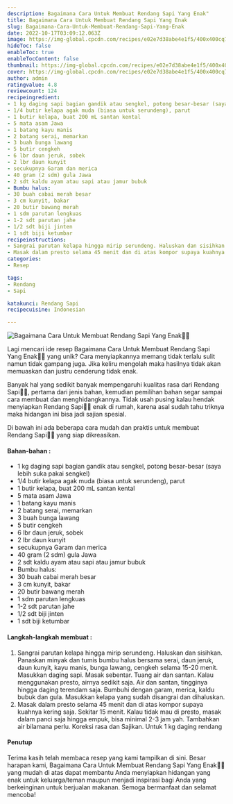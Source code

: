 ```yaml
---
description: Bagaimana Cara Untuk Membuat Rendang Sapi Yang Enak"
title: Bagaimana Cara Untuk Membuat Rendang Sapi Yang Enak
slug: Bagaimana-Cara-Untuk-Membuat-Rendang-Sapi-Yang-Enak
date: 2022-10-17T03:09:12.063Z
image: https://img-global.cpcdn.com/recipes/e02e7d38abe4e1f5/400x400cq70/photo.jpg
hideToc: false
enableToc: true
enableTocContent: false
thumbnail: https://img-global.cpcdn.com/recipes/e02e7d38abe4e1f5/400x400cq70/photo.jpg
cover: https://img-global.cpcdn.com/recipes/e02e7d38abe4e1f5/400x400cq70/photo.jpg
author: admin
ratingvalue: 4.8
reviewcount: 124
recipeingredient:
- 1 kg daging sapi bagian gandik atau sengkel, potong besar-besar (saya lebih suka pakai sengkel)
- 1/4 butir kelapa agak muda (biasa untuk serundeng), parut
- 1 butir kelapa, buat 200 mL santan kental
- 5 mata asam Jawa
- 1 batang kayu manis
- 2 batang serai, memarkan
- 3 buah bunga lawang
- 5 butir cengkeh
- 6 lbr daun jeruk, sobek
- 2 lbr daun kunyit
- secukupnya Garam dan merica
- 40 gram (2 sdm) gula Jawa
- 2 sdt kaldu ayam atau sapi atau jamur bubuk
- Bumbu halus:
- 30 buah cabai merah besar
- 3 cm kunyit, bakar
- 20 butir bawang merah
- 1 sdm parutan lengkuas
- 1-2 sdt parutan jahe
- 1/2 sdt biji jinten
- 1 sdt biji ketumbar
recipeinstructions:
- Sangrai parutan kelapa hingga mirip serundeng. Haluskan dan sisihkan. Panaskan minyak dan tumis bumbu halus bersama serai, daun jeruk, daun kunyit, kayu manis, bunga lawang, cengkeh selama 15-20 menit. Masukkan daging sapi. Masak sebentar. Tuang air dan santan. Kalau menggunakan presto, airnya sedikit saja. Air dan santan, tingginya hingga daging terendam saja. Bumbuhi dengan garam, merica, kaldu bubuk dan gula. Masukkan kelapa yang sudah disangrai dan dihaluskan.
- Masak dalam presto selama 45 menit dan di atas kompor supaya kuahnya kering saja. Sekitar 15 menit. Kalau tidak mau di presto, masak dalam panci saja hingga empuk, bisa minimal 2-3 jam yah. Tambahkan air bilamana perlu. Koreksi rasa dan Sajikan. Untuk 1 kg daging rendang
categories:
- Resep

tags:
- Rendang
- Sapi

katakunci: Rendang Sapi
recipecuisine: Indonesian

---
```


![Bagaimana Cara Untuk Membuat Rendang Sapi Yang Enak👩‍🍳](https://img-global.cpcdn.com/recipes/e02e7d38abe4e1f5/400x400cq70/photo.jpg)

Lagi mencari ide resep Bagaimana Cara Untuk Membuat Rendang Sapi Yang Enak👩‍🍳 yang unik? Cara menyiapkannya memang tidak terlalu sulit namun tidak gampang juga. Jika keliru mengolah maka hasilnya tidak akan memuaskan dan justru cenderung tidak enak.

Banyak hal yang sedikit banyak mempengaruhi kualitas rasa dari Rendang Sapi👩‍🍳, pertama dari jenis bahan, kemudian pemilihan bahan segar sampai cara membuat dan menghidangkannya. Tidak usah pusing kalau hendak menyiapkan Rendang Sapi👩‍🍳 enak di rumah, karena asal sudah tahu triknya maka hidangan ini bisa jadi sajian spesial.

Di bawah ini ada beberapa cara mudah dan praktis untuk membuat Rendang Sapi👩‍🍳 yang siap dikreasikan.

<!--inarticleads1-->

#### Bahan-bahan :

- 1 kg daging sapi bagian gandik atau sengkel, potong besar-besar (saya lebih suka pakai sengkel)
- 1/4 butir kelapa agak muda (biasa untuk serundeng), parut
- 1 butir kelapa, buat 200 mL santan kental
- 5 mata asam Jawa
- 1 batang kayu manis
- 2 batang serai, memarkan
- 3 buah bunga lawang
- 5 butir cengkeh
- 6 lbr daun jeruk, sobek
- 2 lbr daun kunyit
- secukupnya Garam dan merica
- 40 gram (2 sdm) gula Jawa
- 2 sdt kaldu ayam atau sapi atau jamur bubuk
- Bumbu halus:
- 30 buah cabai merah besar
- 3 cm kunyit, bakar
- 20 butir bawang merah
- 1 sdm parutan lengkuas
- 1-2 sdt parutan jahe
- 1/2 sdt biji jinten
- 1 sdt biji ketumbar

<!--inarticleads2-->

#### Langkah-langkah membuat :

1. Sangrai parutan kelapa hingga mirip serundeng. Haluskan dan sisihkan. Panaskan minyak dan tumis bumbu halus bersama serai, daun jeruk, daun kunyit, kayu manis, bunga lawang, cengkeh selama 15-20 menit. Masukkan daging sapi. Masak sebentar. Tuang air dan santan. Kalau menggunakan presto, airnya sedikit saja. Air dan santan, tingginya hingga daging terendam saja. Bumbuhi dengan garam, merica, kaldu bubuk dan gula. Masukkan kelapa yang sudah disangrai dan dihaluskan.
1. Masak dalam presto selama 45 menit dan di atas kompor supaya kuahnya kering saja. Sekitar 15 menit. Kalau tidak mau di presto, masak dalam panci saja hingga empuk, bisa minimal 2-3 jam yah. Tambahkan air bilamana perlu. Koreksi rasa dan Sajikan. Untuk 1 kg daging rendang

#### Penutup

Terima kasih telah membaca resep yang kami tampilkan di sini. Besar harapan kami, Bagaimana Cara Untuk Membuat Rendang Sapi Yang Enak👩‍🍳 yang mudah di atas dapat membantu Anda menyiapkan hidangan yang enak untuk keluarga/teman maupun menjadi inspirasi bagi Anda yang berkeinginan untuk berjualan makanan. Semoga bermanfaat dan selamat mencoba!